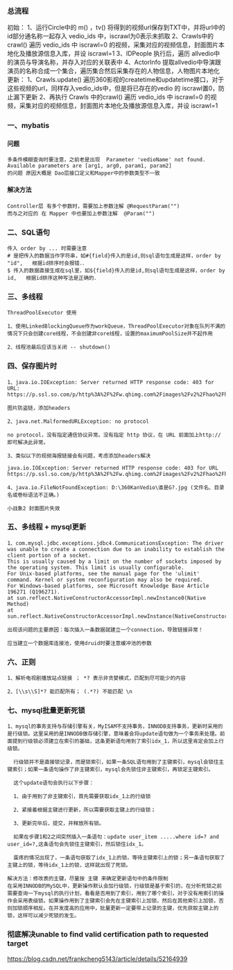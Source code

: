 ### 总流程
初始：
1、运行Circle中的 m() ，tv() 将得到的视频url保存到TXT中，并将url中的id部分通名称一起存入 vedio_ids 中，iscrawl为0表示未抓取
2、Crawls中的crawl() 遍历 vedio_ids 中 iscrawl=0 的视频，采集对应的视频信息，封面图片本地化及播放源信息入库，并设 iscrawl=1
3、IDPeople 执行后，遍历 allvedio中的演员与导演名称，并存入对应的关联表中
4、ActorInfo 提取allvedio中导演跟演员的名称合成一个集合，遍历集合然后采集存在的人物信息，人物图片本地化
更新：
1、Crawls.update() 遍历360影视的createtime和updatetime接口，对于这些视频的url，同样存入vedio_ids中，但是将已存在的vedio 的 iscrawl置0，防止漏下更新
2、再执行 Crawls 中的crawl() 遍历 vedio_ids 中 iscrawl=0 的视频，采集对应的视频信息，封面图片本地化及播放源信息入库，并设 iscrawl=1

### 一、mybatis
#### 问题
```
多条件模糊查询时要注意，之前老是出现  Parameter 'vedioName' not found. Available parameters are [arg1, arg0, param1, param2]
的问题 原因大概是 Dao层接口定义和Mapper中的参数类型不一致
```
#### 解决方法
```
Controller层 有多个参数时，需要加上参数注解 @RequestParam("")
而与之对应的 在 Mapper 中也要加上参数注解  @Param("")
```

### 二、SQL语句
```
传入 order by ... 时需要注意
# 是把传入的数据当作字符串，如#{field}传入的是id,则sql语句生成是这样，order by "id",   根据id排序时会报错．． 
$ 传入的数据直接生成在sql里，如${field}传入的是id,则sql语句生成是这样，order by id,   根据id排序这种写法是正确的． 
```

### 三、多线程
```
ThreadPoolExecutor 使用

1、使用LinkedBlockingQueue作为workQueue，ThreadPoolExecutor对象在队列不满的情况下只会创建core线程，不会创建非core线程，设置的maximumPoolSize并不起作用

2、线程池最后应该当关闭 -- shutdown()
```

### 四、保存图片时
```
1、java.io.IOException: Server returned HTTP response code: 403 for URL: https://p.ssl.so.com/p/http%3A%2F%2Fw.qhimg.com%2Fimages%2Fv2%2Fhao%2Fhao360%2Fqyx%2Fzhuiai.jpg

图片防盗链，添加headers

2、java.net.MalformedURLException: no protocol

no protocol，没有指定通信协议异常。没有指定 http 协议，在 URL 前面加上http://即可解决此异常。

3、类似以下的视频海报链接会有问题，考虑添加headers解决

java.io.IOException: Server returned HTTP response code: 403 for URL
https://p.ssl.so.com/p/http%3A%2F%2Fw.qhimg.com%2Fimages%2Fv2%2Fhao%2Fhao360%2Fqyx%2Fzhuiai.jpg

4、java.io.FileNotFoundException: D:\360KanVedio\谁是G?.jpg (文件名、目录名或卷标语法不正确。)

小战象2 封面图片失效
```

### 五、多线程 + mysql更新
```
1、com.mysql.jdbc.exceptions.jdbc4.CommunicationsException: The driver was unable to create a connection due to an inability to establish the client portion of a socket.
This is usually caused by a limit on the number of sockets imposed by the operating system. This limit is usually configurable. 
For Unix-based platforms, see the manual page for the 'ulimit' command. Kernel or system reconfiguration may also be required.
For Windows-based platforms, see Microsoft Knowledge Base Article 196271 (Q196271).
at sun.reflect.NativeConstructorAccessorImpl.newInstance0(Native Method)
at sun.reflect.NativeConstructorAccessorImpl.newInstance(NativeConstructorAccessorImpl.java:39)

出现该问题的主要原因：每次插入一条数据就建立一个connection，导致链接异常！

应当建立一个数据库连接池，使用druid时要注意缓冲池的参数
```

### 六、正则
```
1、解析电视剧播放站点链接 ； *? 表示非贪婪模式，匹配到尽可能少的内容

2、[\\s\\S]*? 能匹配所有； (.*?) 不能匹配 \n
```

### 七、mysql批量更新死锁
```
1、mysql的事务支持与存储引擎有关，MyISAM不支持事务，INNODB支持事务，更新时采用的是行级锁。这里采用的是INNODB做存储引擎，意味着会将update语句做为一个事务来处理。前面提到行级锁必须建立在索引的基础，这条更新语句用到了索引idx_1，所以这里肯定会加上行级锁。
  
  行级锁并不是直接锁记录，而是锁索引，如果一条SQL语句用到了主键索引，mysql会锁住主键索引；如果一条语句操作了非主键索引，mysql会先锁住非主键索引，再锁定主键索引。
  
  这个update语句会执行以下步骤：
  
  1、由于用到了非主键索引，首先需要获取idx_1上的行级锁
  
  2、紧接着根据主键进行更新，所以需要获取主键上的行级锁；
  
  3、更新完毕后，提交，并释放所有锁。
  
  如果在步骤1和2之间突然插入一条语句：update user_item .....where id=? and user_id=?,这条语句会先锁住主键索引，然后锁住idx_1。
  
  蛋疼的情况出现了，一条语句获取了idx_1上的锁，等待主键索引上的锁；另一条语句获取了主键上的锁，等待idx_1上的锁，这样就出现了死锁。

解决方法：修改表的主键，尽量按 主键 来确定更新语句中的条件限制
在采用INNODB的MySQL中，更新操作默认会加行级锁，行级锁是基于索引的，在分析死锁之前需要查询一下mysql的执行计划，看看是否用到了索引，用到了哪个索引，对于没有用索引的操作会采用表级锁。如果操作用到了主键索引会先在主键索引上加锁，然后在其他索引上加锁，否则加锁顺序相反。在并发度高的应用中，批量更新一定要带上记录的主键，优先获取主键上的锁，这样可以减少死锁的发生。

```

### 彻底解决unable to find valid certification path to requested target
<https://blog.csdn.net/frankcheng5143/article/details/52164939>